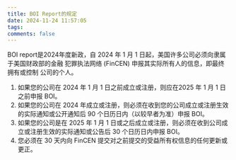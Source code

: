 ```yaml
---
title: BOI Report的规定
date: 2024-11-24 11:57:05
tags:
comments: false
---
```


BOI report是2024年度新政，自 2024 年 1 月 1 日起，美国许多公司必须向隶属于美国财政部的金融 犯罪执法网络 (FinCEN) 申报其实际所有人的信息，即最终拥有或控制 公司的个人。

1. 如果您的公司在 2024 年 1 月 1 日之前成立或注册，则应在2025 年 1 月 1 日之前申报 BOI。
2. 如果您的公司在 2024 年成立或注册，则必须在收到您的公司成立或注册生效的实际通知或公开通知后 90 个日历日内（以较早者为准）申报 BOI。
3. 如果您的公司是在 2025 年 1 月 1 日或之后成立或注册，则必须在收到公司成立或注册生效的实际通知或公告后 30 个日历日内申报 BOI。
4. 您必须在 30 天内向 FinCEN 提交对之前提交的受益所有权信息的任何更新或更正。